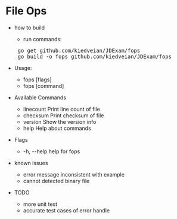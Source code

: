 # File Ops

* how to build 
  * run commands:
  <pre> go get github.com/kiedveian/JDExam/fops 
   go build -o fops github.com/kiedveian/JDExam/fops </pre>

* Usage:
  *  fops [flags]
  *  fops [command]

* Available Commands
  * linecount Print line count of file
  * checksum  Print checksum of file
  * version     Show the version info
  * help         Help about commands
* Flags
  * -h, --help   help for fops

* known issues
  * error message inconsistent with example
  * cannot detected binary file

* TODO 
  * more unit test
  * accurate test cases of error handle
